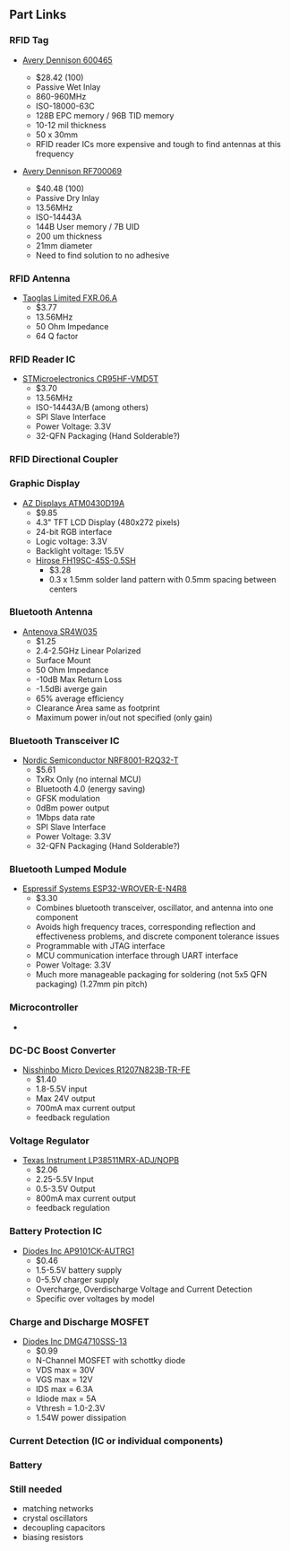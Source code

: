 ## Part Links
### RFID Tag
* [Avery Dennison 600465](https://www.digikey.com/en/products/detail/avery-dennison-rfid/RF600465/5056149)
	* $28.42 (100)
	* Passive Wet Inlay
	* 860-960MHz
	* ISO-18000-63C
	* 128B EPC memory / 96B TID memory
	* 10-12 mil thickness
	* 50 x 30mm
	* RFID reader ICs more expensive and tough to find antennas at this frequency

* [Avery Dennison RF700069](https://www.digikey.com/en/products/detail/avery-dennison-rfid/RF700069/5254225)
	* $40.48 (100)
	* Passive Dry Inlay
	* 13.56MHz
	* ISO-14443A
	* 144B User memory / 7B UID
	* 200 um thickness
	* 21mm diameter
	* Need to find solution to no adhesive

### RFID Antenna
* [Taoglas Limited FXR.06.A](https://www.digikey.com/en/products/detail/taoglas-limited/FXR-06-A/5120273)
	* $3.77
	* 13.56MHz
	* 50 Ohm Impedance
	* 64 Q factor
	
### RFID Reader IC
* [STMicroelectronics CR95HF-VMD5T](https://www.digikey.com/en/products/detail/stmicroelectronics/CR95HF-VMD5T/3182396)
	* $3.70
	* 13.56MHz
	* ISO-14443A/B (among others)
	* SPI Slave Interface
	* Power Voltage: 3.3V
	* 32-QFN Packaging (Hand Solderable?)

### RFID Directional Coupler

### Graphic Display
* [AZ Displays ATM0430D19A](https://www.digikey.com/en/products/detail/az-displays/ATM0430D19A/12699402)
	* $9.85
	* 4.3" TFT LCD Display (480x272 pixels)
	* 24-bit RGB interface
	* Logic voltage: 3.3V
	* Backlight voltage: 15.5V
	* [Hirose FH19SC-45S-0.5SH](https://www.digikey.com/en/products/detail/hirose-electric-co-ltd/FH12S-50S-0-5SH-55/1110357?utm_adgroup=General&utm_source=google&utm_medium=cpc&utm_campaign=Dynamic%20Search_EN_RLSA&utm_term=&utm_content=General&gclid=Cj0KCQiAu62QBhC7ARIsALXijXQ7tr1uuTc205dWF_0pn_hJc52CgNvXeKmclcSMHwg5ugDA6thUC88aAu6nEALw_wcB)
		* $3.28
		* 0.3 x 1.5mm solder land pattern with 0.5mm spacing between centers

### Bluetooth Antenna
* [Antenova SR4W035](https://www.digikey.com/en/products/detail/antenova/SR4W035/6819054)
	* $1.25
	* 2.4-2.5GHz Linear Polarized
	* Surface Mount
	* 50 Ohm Impedance
	* -10dB Max Return Loss
	* -1.5dBi averge gain
	* 65% average efficiency
	* Clearance Area same as footprint
	* Maximum power in/out not specified (only gain)

### Bluetooth Transceiver IC
* [Nordic Semiconductor NRF8001-R2Q32-T](https://www.digikey.com/en/products/detail/nordic-semiconductor-asa/NRF8001-R2Q32-T/4626390)
	* $5.61
	* TxRx Only (no internal MCU)
	* Bluetooth 4.0 (energy saving)
	* GFSK modulation
	* 0dBm power output
	* 1Mbps data rate
	* SPI Slave Interface
	* Power Voltage: 3.3V
	* 32-QFN Packaging (Hand Solderable?)

### Bluetooth Lumped Module
* [Espressif Systems ESP32-WROVER-E-N4R8](https://www.digikey.com/en/products/detail/espressif-systems/ESP32-WROVER-E-N4R8/11613129)
	* $3.30
	* Combines bluetooth transceiver, oscillator, and antenna into one component
	* Avoids high frequency traces, corresponding reflection and effectiveness problems, and discrete component tolerance issues
	* Programmable with JTAG interface
	* MCU communication interface through UART interface
	* Power Voltage: 3.3V
	* Much more manageable packaging for soldering (not 5x5 QFN packaging) (1.27mm pin pitch)

### Microcontroller
*

### DC-DC Boost Converter
* [Nisshinbo Micro Devices R1207N823B-TR-FE](https://www.digikey.com/en/products/detail/nisshinbo-micro-devices-inc/R1207N823B-TR-FE/10212494)
	* $1.40
	* 1.8-5.5V input
	* Max 24V output
	* 700mA max current output
	* feedback regulation

### Voltage Regulator
* [Texas Instrument LP38511MRX-ADJ/NOPB](https://www.digikey.com/en/products/detail/texas-instruments/LP38511MRX-ADJ-NOPB/2075502)
	* $2.06
	* 2.25-5.5V Input
	* 0.5-3.5V Output
	* 800mA max current output
	* feedback regulation

### Battery Protection IC
* [Diodes Inc AP9101CK-AUTRG1](https://www.digikey.com/en/products/detail/diodes-incorporated/AP9101CK-AUTRG1/10295062)
	* $0.46
	* 1.5-5.5V battery supply
	* 0-5.5V charger supply
	* Overcharge, Overdischarge Voltage and Current Detection
	* Specific over voltages by model

### Charge and Discharge MOSFET
* [Diodes Inc DMG4710SSS-13](https://www.digikey.com/en/products/detail/diodes-incorporated/DMG4710SSS-13/8031197)
	* $0.99
	* N-Channel MOSFET with schottky diode
	* VDS max = 30V
	* VGS max = 12V
	* IDS max = 6.3A
	* Idiode max = 5A
	* Vthresh = 1.0-2.3V
	* 1.54W power dissipation

### Current Detection (IC or individual components)

### Battery

### Still needed
* matching networks
* crystal oscillators
* decoupling capacitors
* biasing resistors


